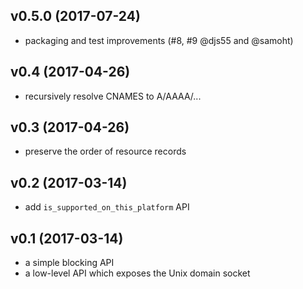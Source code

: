 ## v0.5.0 (2017-07-24)

- packaging and test improvements (#8, #9 @djs55 and @samoht)

## v0.4 (2017-04-26)

- recursively resolve CNAMES to A/AAAA/...

## v0.3 (2017-04-26)

- preserve the order of resource records

## v0.2 (2017-03-14)

- add `is_supported_on_this_platform` API

## v0.1 (2017-03-14)

- a simple blocking API
- a low-level API which exposes the Unix domain socket
